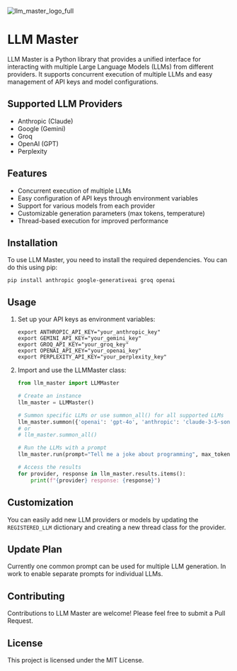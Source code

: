 ![llm_master_logo_full](https://github.com/Habatakurikei/llm_master/assets/131997581/35bc6932-def9-4595-a2b3-2c122fb4e61e)

# LLM Master

LLM Master is a Python library that provides a unified interface for interacting with multiple Large Language Models (LLMs) from different providers. It supports concurrent execution of multiple LLMs and easy management of API keys and model configurations.

## Supported LLM Providers

- Anthropic (Claude)
- Google (Gemini)
- Groq
- OpenAI (GPT)
- Perplexity

## Features

- Concurrent execution of multiple LLMs
- Easy configuration of API keys through environment variables
- Support for various models from each provider
- Customizable generation parameters (max tokens, temperature)
- Thread-based execution for improved performance

## Installation

To use LLM Master, you need to install the required dependencies. You can do this using pip:

```
pip install anthropic google-generativeai groq openai
```

## Usage

1. Set up your API keys as environment variables:

   ```
   export ANTHROPIC_API_KEY="your_anthropic_key"
   export GEMINI_API_KEY="your_gemini_key"
   export GROQ_API_KEY="your_groq_key"
   export OPENAI_API_KEY="your_openai_key"
   export PERPLEXITY_API_KEY="your_perplexity_key"
   ```

2. Import and use the LLMMaster class:

   ```python
   from llm_master import LLMMaster

   # Create an instance
   llm_master = LLMMaster()

   # Summon specific LLMs or use summon_all() for all supported LLMs
   llm_master.summon({'openai': 'gpt-4o', 'anthropic': 'claude-3-5-sonnet-20240620'})
   # or
   # llm_master.summon_all()

   # Run the LLMs with a prompt
   llm_master.run(prompt="Tell me a joke about programming", max_tokens=100, temperature=0.7)

   # Access the results
   for provider, response in llm_master.results.items():
       print(f"{provider} response: {response}")
   ```

## Customization

You can easily add new LLM providers or models by updating the `REGISTERED_LLM` dictionary and creating a new thread class for the provider.

## Update Plan

Currently one common prompt can be used for multiple LLM generation. In work to enable separate prompts for individual LLMs.

## Contributing

Contributions to LLM Master are welcome! Please feel free to submit a Pull Request.

## License

This project is licensed under the MIT License.
